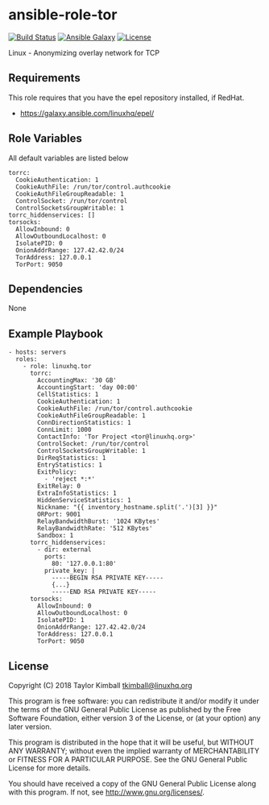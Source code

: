 # ansible-role-tor

[![Build Status](https://travis-ci.org/linuxhq/ansible-role-tor.svg?branch=master)](https://travis-ci.org/linuxhq/ansible-role-tor)
[![Ansible Galaxy](https://img.shields.io/badge/ansible--galaxy-tor-blue.svg?style=flat)](https://galaxy.ansible.com/linuxhq/tor)
[![License](https://img.shields.io/badge/license-GPLv3-brightgreen.svg?style=flat)](COPYING)

Linux - Anonymizing overlay network for TCP

## Requirements

This role requires that you have the epel repository installed, if RedHat.

 * https://galaxy.ansible.com/linuxhq/epel/

## Role Variables

All default variables are listed below

    torrc:
      CookieAuthentication: 1
      CookieAuthFile: /run/tor/control.authcookie
      CookieAuthFileGroupReadable: 1
      ControlSocket: /run/tor/control
      ControlSocketsGroupWritable: 1
    torrc_hiddenservices: []
    torsocks:
      AllowInbound: 0
      AllowOutboundLocalhost: 0
      IsolatePID: 0
      OnionAddrRange: 127.42.42.0/24
      TorAddress: 127.0.0.1
      TorPort: 9050

## Dependencies

None
 
## Example Playbook

    - hosts: servers
      roles:
        - role: linuxhq.tor
          torrc:
            AccountingMax: '30 GB'
            AccountingStart: 'day 00:00'
            CellStatistics: 1
            CookieAuthentication: 1
            CookieAuthFile: /run/tor/control.authcookie
            CookieAuthFileGroupReadable: 1
            ConnDirectionStatistics: 1
            ConnLimit: 1000
            ContactInfo: 'Tor Project <tor@linuxhq.org>'
            ControlSocket: /run/tor/control
            ControlSocketsGroupWritable: 1
            DirReqStatistics: 1
            EntryStatistics: 1
            ExitPolicy:
              - 'reject *:*'
            ExitRelay: 0
            ExtraInfoStatistics: 1
            HiddenServiceStatistics: 1
            Nickname: "{{ inventory_hostname.split('.')[3] }}"
            ORPort: 9001
            RelayBandwidthBurst: '1024 KBytes'
            RelayBandwidthRate: '512 KBytes'
            Sandbox: 1
          torrc_hiddenservices:
            - dir: external
              ports:
                80: '127.0.0.1:80'
              private_key: |
                -----BEGIN RSA PRIVATE KEY-----
                {...}
                -----END RSA PRIVATE KEY-----
          torsocks:
            AllowInbound: 0
            AllowOutboundLocalhost: 0
            IsolatePID: 1
            OnionAddrRange: 127.42.42.0/24
            TorAddress: 127.0.0.1
            TorPort: 9050

## License

Copyright (C) 2018 Taylor Kimball <tkimball@linuxhq.org>

This program is free software: you can redistribute it and/or modify
it under the terms of the GNU General Public License as published by
the Free Software Foundation, either version 3 of the License, or
(at your option) any later version.

This program is distributed in the hope that it will be useful,
but WITHOUT ANY WARRANTY; without even the implied warranty of
MERCHANTABILITY or FITNESS FOR A PARTICULAR PURPOSE. See the
GNU General Public License for more details.

You should have received a copy of the GNU General Public License
along with this program. If not, see <http://www.gnu.org/licenses/>.
